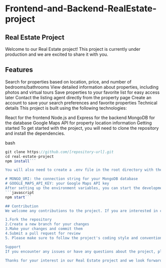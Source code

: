 # Frontend-and-Backend-RealEstate-project

## Real Estate Project
Welcome to our Real Estate project! This project is currently under production and we are excited to share it with you.

## Features
Search for properties based on location, price, and number of bedrooms/bathrooms
View detailed information about properties, including photos and virtual tours
Save properties to your favorite list for easy access later
Contact the listing agent directly from the property page
Create an account to save your search preferences and favorite properties
Technical details
This project is built using the following technologies:

React for the frontend
Node.js and Express for the backend
MongoDB for the database
Google Maps API for property location information
Getting started
To get started with the project, you will need to clone the repository and install the dependencies.

bash
```javascript
git clone https://github.com/[repository-url].git
cd real-estate-project
npm install```

You will also need to create a .env file in the root directory with the following environment variables:

# MONGO_URI: the connection string for your MongoDB database
# GOOGLE_MAPS_API_KEY: your Google Maps API key
After setting up the environment variables, you can start the development server by running:
```javascript
npm start```

## Contribution
We welcome any contributions to the project. If you are interested in contributing, please follow the following steps

1.Fork the repository
2.Create a new branch for your changes
3.Make your changes and commit them
4.Submit a pull request for review
5. Please make sure to follow the project's coding style and conventions.

Support
If you encounter any issues or have any questions about the project, please open an issue on the repository or contact the project maintainers.

Thanks for your interest in our Real Estate project and we look forward to your contributions!


